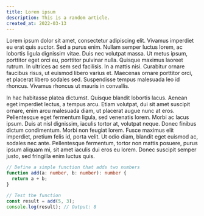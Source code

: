 ```yaml
---
title: Lorem ipsum
description: This is a random article.
created_at: 2022-03-13
---
```


Lorem ipsum dolor sit amet, consectetur adipiscing elit. Vivamus imperdiet eu erat quis auctor. Sed a purus enim. Nullam semper luctus lorem, ac lobortis ligula dignissim vitae. Duis nec volutpat massa. Ut metus ipsum, porttitor eget orci eu, porttitor pulvinar nulla. Quisque maximus laoreet rutrum. In ultrices ac sem sed facilisis. In a mattis nisi. Curabitur ornare faucibus risus, ut euismod libero varius et. Maecenas ornare porttitor orci, et placerat libero sodales sed. Suspendisse tempus malesuada leo id rhoncus. Vivamus rhoncus ut mauris in convallis.

In hac habitasse platea dictumst. Quisque blandit lobortis lacus. Aenean eget imperdiet lectus, a tempus arcu. Etiam volutpat, dui sit amet suscipit ornare, enim arcu malesuada diam, ut placerat augue nunc at eros. Pellentesque eget fermentum ligula, sed venenatis lorem. Morbi ac lacus ipsum. Duis at nisl dignissim, iaculis tortor at, volutpat neque. Donec finibus dictum condimentum. Morbi non feugiat lorem. Fusce maximus elit imperdiet, pretium felis id, porta velit. Ut odio diam, blandit eget euismod ac, sodales nec ante. Pellentesque fermentum, tortor non mattis posuere, purus ipsum aliquam mi, sit amet iaculis dui eros eu lorem. Donec suscipit semper justo, sed fringilla enim luctus quis.

```typescript
// Define a simple function that adds two numbers
function add(a: number, b: number): number {
  return a + b;
}

// Test the function
const result = add(5, 3);
console.log(result); // Output: 8
```
